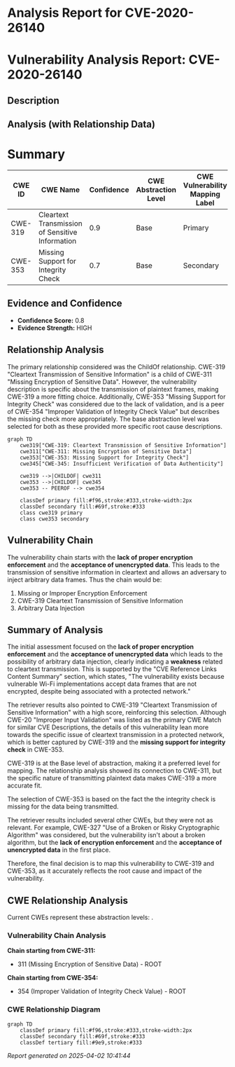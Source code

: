 # Analysis Report for CVE-2020-26140

# Vulnerability Analysis Report: CVE-2020-26140

## Description



## Analysis (with Relationship Data)

# Summary
| CWE ID | CWE Name | Confidence | CWE Abstraction Level | CWE Vulnerability Mapping Label | CWE-Vulnerability Mapping Notes |
|---|---|---|---|---|---|
| CWE-319 | Cleartext Transmission of Sensitive Information | 0.9 | Base | Primary | Allowed |
| CWE-353 | Missing Support for Integrity Check | 0.7 | Base | Secondary | Allowed |

## Evidence and Confidence

*   **Confidence Score:** 0.8
*   **Evidence Strength:** HIGH

## Relationship Analysis
The primary relationship considered was the ChildOf relationship. CWE-319 "Cleartext Transmission of Sensitive Information" is a child of CWE-311 "Missing Encryption of Sensitive Data". However, the vulnerability description is specific about the transmission of plaintext frames, making CWE-319 a more fitting choice. Additionally, CWE-353 "Missing Support for Integrity Check" was considered due to the lack of validation, and is a peer of CWE-354 "Improper Validation of Integrity Check Value" but describes the missing check more appropriately. The base abstraction level was selected for both as these provided more specific root cause descriptions.

```mermaid
graph TD
    cwe319["CWE-319: Cleartext Transmission of Sensitive Information"]
    cwe311["CWE-311: Missing Encryption of Sensitive Data"]
    cwe353["CWE-353: Missing Support for Integrity Check"]
    cwe345["CWE-345: Insufficient Verification of Data Authenticity"]
    
    cwe319 -->|CHILDOF| cwe311
    cwe353 -->|CHILDOF| cwe345
    cwe353 -- PEEROF --> cwe354
    
    classDef primary fill:#f96,stroke:#333,stroke-width:2px
    classDef secondary fill:#69f,stroke:#333
    class cwe319 primary
    class cwe353 secondary
```

## Vulnerability Chain
The vulnerability chain starts with the **lack of proper encryption enforcement** and the **acceptance of unencrypted data**. This leads to the transmission of sensitive information in cleartext and allows an adversary to inject arbitrary data frames. Thus the chain would be:

1.  Missing or Improper Encryption Enforcement
2.  CWE-319 Cleartext Transmission of Sensitive Information
3.  Arbitrary Data Injection

## Summary of Analysis
The initial assessment focused on the **lack of proper encryption enforcement** and the **acceptance of unencrypted data** which leads to the possibility of arbitrary data injection, clearly indicating a **weakness** related to cleartext transmission. This is supported by the "CVE Reference Links Content Summary" section, which states, "The vulnerability exists because vulnerable Wi-Fi implementations accept data frames that are not encrypted, despite being associated with a protected network."

The retriever results also pointed to CWE-319 "Cleartext Transmission of Sensitive Information" with a high score, reinforcing this selection. Although CWE-20 "Improper Input Validation" was listed as the primary CWE Match for similar CVE Descriptions, the details of this vulnerability lean more towards the specific issue of cleartext transmission in a protected network, which is better captured by CWE-319 and the **missing support for integrity check** in CWE-353.

CWE-319 is at the Base level of abstraction, making it a preferred level for mapping. The relationship analysis showed its connection to CWE-311, but the specific nature of transmitting plaintext data makes CWE-319 a more accurate fit.

The selection of CWE-353 is based on the fact the the integrity check is missing for the data being transmitted.

The retriever results included several other CWEs, but they were not as relevant. For example, CWE-327 "Use of a Broken or Risky Cryptographic Algorithm" was considered, but the vulnerability isn't about a broken algorithm, but the **lack of encryption enforcement** and the **acceptance of unencrypted data** in the first place.

Therefore, the final decision is to map this vulnerability to CWE-319 and CWE-353, as it accurately reflects the root cause and impact of the vulnerability.


## CWE Relationship Analysis

Current CWEs represent these abstraction levels: .


### Vulnerability Chain Analysis

**Chain starting from CWE-311:**
- 311 (Missing Encryption of Sensitive Data) - ROOT


**Chain starting from CWE-354:**
- 354 (Improper Validation of Integrity Check Value) - ROOT



### CWE Relationship Diagram

```mermaid
graph TD
    classDef primary fill:#f96,stroke:#333,stroke-width:2px
    classDef secondary fill:#69f,stroke:#333
    classDef tertiary fill:#9e9,stroke:#333
```



*Report generated on 2025-04-02 10:41:44*

